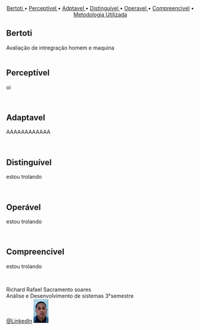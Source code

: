 <br>
<br>
<p align="center">
  <a href ="bertoti"> Bertoti </a>  •   
  <a href ="#Perceptivel"> Perceptível </a>  •   
  <a href ="#adaptavel"> Adptavel </a>  •  
  <a href ="#Distinguível"> Distinguível </a>  • 
  <a href ="#operavel"> Operavel </a>  • 
  <a href ="#compreencivel">Compreencivel</a>  • 
  <a href ="#metodologia-utilizada">Metodologia Utilizada</a> 
 
</p>

## Bertoti

 Avaliação de intregração homem e maquina 
 <br id="bertoti">
<br>


## Perceptível
oi<br>

<br id="Perceptivel"> 


## Adaptavel
AAAAAAAAAAAA<br>

<br id="adaptavel"> 

## Distinguível
estou trolando<br>

<br id="Distinguível">   

## Operável
estou trolando<br>

<br id="operavel">
    

## Compreencivel
estou trolando<br>

<br id="compreencivel">

Richard Rafael Sacramento soares <br>
Análise e Desenvolvimento de sistemas 3°semestre <br> 
[@LinkedIn](https://www.linkedin.com/mwlite/in/richard-soares-002195221) <img src = "./Intregração_Homem_Maquina/readme/imge/richard.png" width="40">                                  

<br>



